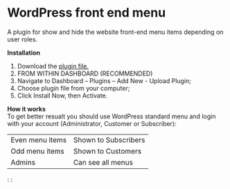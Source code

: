 # WordPress front end menu
A plugin for show and hide the website front-end menu items depending on user roles.

<strong>Installation</strong><br/>
1. Download the <a href="https://drive.google.com/file/d/1oWr3B2odeBXS0ACyhiJoe2ioPRVigvdu/view?usp=sharing" target="_blank"> plugin file.</a><br/>
2. FROM WITHIN DASHBOARD (RECOMMENDED)<br/>
3. Navigate to Dashboard – Plugins – Add New - Upload Plugin;<br/>
4. Choose plugin file from your computer;<br/>
5. Click Install Now, then Activate.<br/>


<strong>How it works</strong><br/>
To get better resualt you should use WordPress standard menu and login with your account (Administrator, Customer or Subscriber):
<table class="table">
  <tbody>
    <tr>
      <td>Even menu items</td>
      <td>Shown to Subscribers</td>
    </tr>
    <tr>
      <td>Odd menu items</td>
      <td>Shown to Customers</td>
    </tr>
    <tr>
      <td>Admins </td>
      <td>Can see all menus</td>
    </tr>
  </tbody>
</table>
: 
: 

<b style="color:#f3464600;">* The first menu item is number 1 and odd</b>



